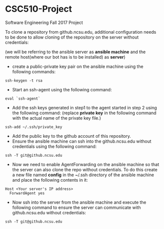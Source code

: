 # CSC510-Project
Software Engineering Fall 2017 Project

To clone a repository from github.ncsu.edu, additional configuration needs to be done to allow cloning of the repository on the server without credentials:

(we will be referring to the ansible server as **ansible machine** and the remote host(where our bot has is to be installed) as **server**)

* create a public-private key pair on the ansible machine using the following commands:
```
ssh-keygen -t rsa
```
* Start an ssh-agent using the following command:
```
eval `ssh-agent`
```
* Add the ssh keys generated in step1 to the agent started in step 2  using the following command:
(replace **private key** in the following command with the actual name of the private key file.)
```
ssh-add ~/.ssh/private_key
```
* Add the public key to the github account of this repository.
* Ensure the ansible machine can ssh into the github.ncsu.edu without credentials using the following command:
```
ssh -T git@github.ncsu.edu
```
* Now we need to enable AgentForwarding on the ansible machine so that the server can also clone the repo without credentials.
To do this create a new file named **config** in the ~/.ssh directory of the ansible machine and place the following contents in it:
```
Host <Your server's IP address>
  ForwardAgent yes
```
* Now ssh into the server from the ansible machine and execute the following command to ensure the server can communicate with github.ncsu.edu without credentials:
```
ssh -T git@github.ncsu.edu
```
